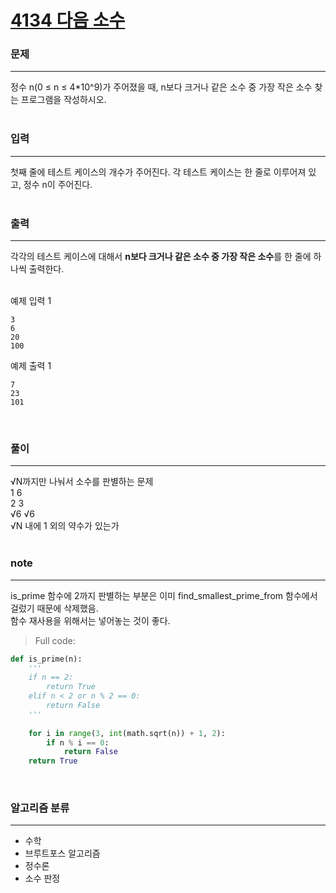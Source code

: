 [4134 다음 소수](https://www.acmicpc.net/problem/4134)  
=====

### 문제  

-----
정수 n(0 ≤ n ≤ 4*10^9)가 주어졌을 때, n보다 크거나 같은 소수 중 가장 작은 소수 찾는 프로그램을 작성하시오.  
<br>

### 입력

-----
첫째 줄에 테스트 케이스의 개수가 주어진다. 각 테스트 케이스는 한 줄로 이루어져 있고, 정수 n이 주어진다.  
<br>

### 출력

-----
각각의 테스트 케이스에 대해서 **n보다 크거나 같은 소수 중 가장 작은 소수**를 한 줄에 하나씩 출력한다.  
<br>

예제 입력 1  
```
3
6
20
100
```
예제 출력 1  
```
7
23
101
```
<br>

### 풀이  
  
-----
√N까지만 나눠서 소수를 판별하는 문제  
1 6  
2 3  
√6 √6  
√N 내에 1 외의 약수가 있는가  
<br>

### note  

-----
is_prime 함수에 2까지 판별하는 부분은 이미 find_smallest_prime_from 함수에서 걸렀기 때문에 삭제했음.  
함수 재사용을 위해서는 넣어놓는 것이 좋다.  
> Full code:  
```python
def is_prime(n):
    '''
    if n == 2: 
        return True
    elif n < 2 or n % 2 == 0:
        return False
    '''
    
    for i in range(3, int(math.sqrt(n)) + 1, 2):
        if n % i == 0:
            return False
    return True
```
<br>

### 알고리즘 분류

-----
- 수학
- 브루트포스 알고리즘
- 정수론
- 소수 판정